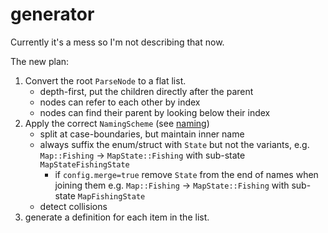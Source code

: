 # generator

Currently it's a mess so I'm not describing that now.

The new plan:

1. Convert the root `ParseNode` to a flat list.
   - depth-first, put the children directly after the parent
   - nodes can refer to each other by index
   - nodes can find their parent by looking below their index
2. Apply the correct `NamingScheme` (see [naming](../naming/Readme.md))
   - split at case-boundaries, but maintain inner name
   - always suffix the enum/struct with `State` but not the variants, e.g.
     `Map::Fishing` -> `MapState::Fishing` with sub-state `MapStateFishingState`
     - if `config.merge=true` remove `State` from the end of names when joining
       them e.g. `Map::Fishing` -> `MapState::Fishing` with sub-state `MapFishingState`
   - detect collisions
3. generate a definition for each item in the list.
